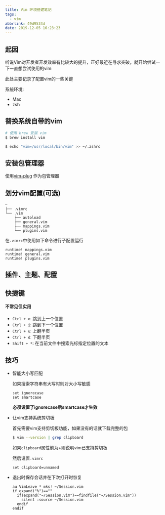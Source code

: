 ```yaml
---
title: Vim 环境搭建笔记
tags:
  - vim
abbrlink: 49d9534d
date: 2019-12-05 16:23:23
---
```


## 起因

听说Vim对开发者开发效率有比较大的提升，正好最近在寻求突破，就开始尝试一下一直想尝试使用的vim

此处主要记录了配置vim的一些关键

系统环境:
- Mac
- zsh

## 替换系统自带的vim

```bash
# 使用 brew 安装 vim
$ brew install vim

$ echo "vim=/usr/local/bin/vim" >> ~/.zshrc

```

## 安装包管理器

使用[vim-plug](https://github.com/junegunn/vim-plug) 作为包管理器

## 划分vim配置(可选)

```
~
├── .vimrc
└── .vim
    ├── autoload
    ├── general.vim
    ├── mappings.vim
    └── plugins.vim
```

在`.vimrc`中使用如下命令进行子配置运行
```
runtime! mappings.vim
runtime! general.vim
runtime! plugins.vim
```

## 插件、主题、配置

<!-- TODO -->

## 快捷键

#### 不常见但实用
- `Ctrl + o`: 跳到上一个位置
- `Ctrl + i`: 跳到下一个位置
- `Ctrl + u`: 上翻半页
- `Ctrl + d`: 下翻半页
- `Shift + *`: 在当前文件中搜索光标指定位置的文本

## 技巧

- 智能大小写匹配

  如果搜索字符串有大写时则对大小写敏感
  ```
  set ignorecase
  set smartcase
  ```
  **必须设置了ignorecase后smartcase才生效**

- 让vim支持系统剪切板

  首先需要vim支持剪切板功能，如果没有的话就下载完整的包
  ```bash
  $ vim --version | grep clipboard
  ```
  如果`clipboard`属性前为+则说明vim已支持剪切板

  然后设置`.vimrc`
  ```
  set clipboard=unnamed
  ```

- 退出时保存会话并在下次打开时恢复

  ```
  au VimLeave * mks! ~/Session.vim
  if expand("%")==""
    if(expand("~/Session.vim")==findfile("~/Session.vim"))
      silent :source ~/Session.vim
    endif
  endif
  ```
